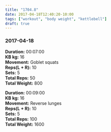 ```yaml
---
title: "1704.8"
date: 2017-04-18T12:40:20-10:00
tags: ["workout", "body weight", "kettlebell"]
draft: true
---
```


### 2017-04-18

**Duration:** 00:07:00  
**KB kg:** 16  
**Movement:** Goblet squats  
**Reps(L + R):** 10  
**Sets:** 5  
**Total Reps:** 50  
**Total Weight:** 800

**Duration:** 00:09:00  
**KB kg:** 16  
**Movement:** Reverse lunges  
**Reps(L + R):** 10  
**Sets:** 5  
**Total Reps:** 100  
**Total Weight:** 1600